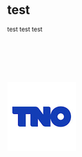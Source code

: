 # test
test
test
test


<p>
<img align="rigth" src="https://github.com/Abdl2000/test/blob/main/TNO%20logo.jpg" alt="image" vspace="100" />

</p>

